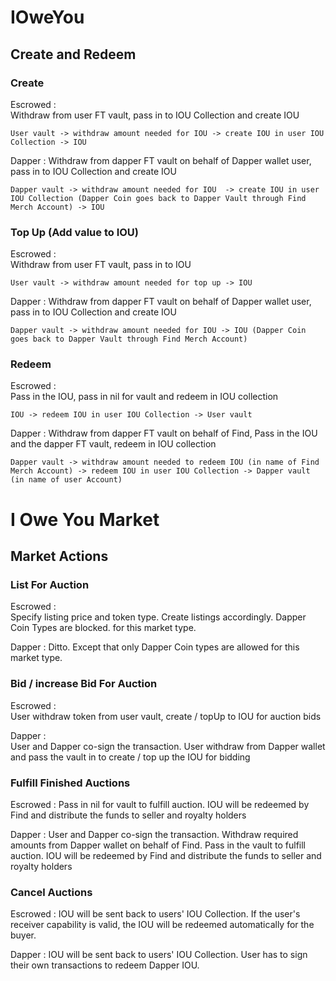 # IOweYou 

## Create and Redeem 

### Create
Escrowed :  
    Withdraw from user FT vault, pass in to IOU Collection and create IOU 

    User vault -> withdraw amount needed for IOU -> create IOU in user IOU Collection -> IOU

Dapper : 
    Withdraw from dapper FT vault on behalf of Dapper wallet user, pass in to IOU Collection and create IOU 

    Dapper vault -> withdraw amount needed for IOU  -> create IOU in user IOU Collection (Dapper Coin goes back to Dapper Vault through Find Merch Account) -> IOU

### Top Up (Add value to IOU)
Escrowed :  
    Withdraw from user FT vault, pass in to IOU

    User vault -> withdraw amount needed for top up -> IOU

Dapper : 
    Withdraw from dapper FT vault on behalf of Dapper wallet user, pass in to IOU Collection and create IOU 

    Dapper vault -> withdraw amount needed for IOU -> IOU (Dapper Coin goes back to Dapper Vault through Find Merch Account) 

### Redeem 
Escrowed :  
    Pass in the IOU, pass in nil for vault and redeem in IOU collection

    IOU -> redeem IOU in user IOU Collection -> User vault

Dapper : 
    Withdraw from dapper FT vault on behalf of Find, Pass in the IOU and the dapper FT vault, redeem in IOU collection

    Dapper vault -> withdraw amount needed to redeem IOU (in name of Find Merch Account) -> redeem IOU in user IOU Collection -> Dapper vault (in name of user Account)



# I Owe You Market 

## Market Actions 

### List For Auction 
Escrowed :  
    Specify listing price and token type. Create listings accordingly. 
    Dapper Coin Types are blocked. for this market type. 

Dapper : 
    Ditto. Except that only Dapper Coin types are allowed for this market type. 

### Bid / increase Bid For Auction 
Escrowed :  
    User withdraw token from user vault, create / topUp to IOU for auction bids

Dapper :  
    User and Dapper co-sign the transaction. 
    User withdraw from Dapper wallet and pass the vault in to create / top up the IOU for bidding

### Fulfill Finished Auctions 
Escrowed : 
    Pass in nil for vault to fulfill auction. IOU will be redeemed by Find and distribute the funds to seller and royalty holders 

Dapper : 
    User and Dapper co-sign the transaction. 
    Withdraw required amounts from Dapper wallet on behalf of Find. Pass in the vault to fulfill auction. IOU will be redeemed by Find and distribute the funds to seller and royalty holders 

### Cancel Auctions
Escrowed : 
    IOU will be sent back to users' IOU Collection. 
    If the user's receiver capability is valid, the IOU will be redeemed automatically for the buyer. 

Dapper : 
    IOU will be sent back to users' IOU Collection. 
    User has to sign their own transactions to redeem Dapper IOU. 